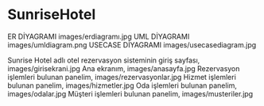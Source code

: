 # SunriseHotel
ER DİYAGRAMI
images/erdiagramı.jpg
UML DİYAGRAMI
images/umldiagram.png
USECASE DİYAGRAMI
images/usecasediagram.jpg

Sunrise Hotel adlı otel rezervasyon sisteminin giriş sayfası,
images/girisekrani.jpg
Ana ekranım,
images/anasayfa.jpg
Rezervasyon işlemleri bulunan panelim,
images/rezervasyonlar.jpg
Hizmet işlemleri bulunan panelim,
images/hizmetler.jpg
Oda işlemleri  bulunan panelim,
images/odalar.jpg
Müşteri işlemleri bulunan panelim,
images/musteriler.jpg
